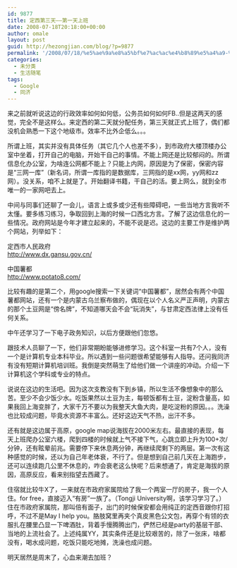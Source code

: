 ```yaml
---
id: 9877
title: 定西第三天——第一天上班
date: 2008-07-18T20:18:00+00:00
author: omale
layout: post
guid: http://hezongjian.com/blog/?p=9877
permalink: '/2008/07/18/%e5%ae%9a%e8%a5%bf%e7%ac%ac%e4%b8%89%e5%a4%a9-%e7%ac%ac%e4%b8%80%e5%a4%a9%e4%b8%8a%e7%8f%ad/'
categories:
  - 未分类
  - 生活随笔
tags:
  - Google
  - 同济
---
```

来之前就听说这边的行政效率如何如何低，公务员如何如何FB..但是这两天的感觉，完全不是这样么。来定西的第二天就分配任务，第三天就正式上班了，偶们都没机会熟悉一下这个地级市。效率不比外企低么。。。

所谓上班，其实并没有具体任务（其它几个人也差不多），到市政府大楼顶楼办公室中坐着，打开自己的电脑，开始干自己的事情。不能上网还是比较郁闷的。所谓信息化办公室，为啥连公网都不能上？只能上内网，原因是为了保密，保密内容是“三网一库”（新名词，所谓一库指的是数据库，三网指的是xx网，yy网和zz网）。没关系，咱不上就是了。开始翻译书籍，干自己的活。要上网么，就到全市唯一的一家网吧去上。

中间与同事们还聊了一会儿，语言上或多或少还有些障碍吧，一些当地方言我听不太懂。要多练习练习，争取回到上海的时候一口西北方言。了解了这边信息化的一些情况。政府网站是今年才建立起来的，不能不说是迟。这边的主要工作是维护两个网站，列举如下：

定西市人民政府  
<http://www.dx.gansu.gov.cn/>

中国薯都  
<http://www.potato8.com/>

比较有趣的是第二个，用google搜索一下关键词“中国薯都”，居然会有两个中国薯都网站，还有一个是内蒙古乌兰察布做的，偶现在以个人名义严正声明，内蒙古的那个土豆网是“傍名牌”，不知道哪天会不会“玩消失”，与甘肃定西法律上没有任何关系。

中午还学习了一下电子政务知识，以后方便跟他们忽悠。

跟技术人员聊了一下，他们非常期盼能够进修学习。这个科室一共有7个人，没有一个是计算机专业本科毕业。所以遇到一些问题很希望能够有人指导。还问我同济有没有短期计算机培训班。我倒是突然萌生了给他们做一个讲座的冲动。介绍一下计算机这个学科或专业的特点。

说说在这边的生活吧。因为这次支教没有下到乡镇，所以生活不像想象中的那么苦。至少不会少饭少水。吃饭果然以土豆为主，每顿饭都有土豆，淀粉含量高，如果我回上海变胖了，大家千万不要以为我整天大鱼大肉，是吃淀粉的原因。。。洗澡也比较成问题，毕竟水资源不丰富么。还好这边天气不热，出汗不多。

还有就是这边属于高原，google map说海拔在2000米左右。最直接的表现，每天上班爬办公室六楼，爬到四楼的时候就上气不接下气，心跳立即上升为100+次/分钟，还有眩晕前兆。需要停下来休息两分钟，再继续爬剩下的两层。第一次有这种感觉的时候，还以为自己年老体衰，不行了。但是想到自己前几天在上海跑步，还可以连续跑几公里不休息的，咋会衰老这么快呢？后来想通了，肯定是海拔的原因，高原反应，看来别指望去西藏了。

住宿就比较牛X了，一来就在市政府家属院给了我一个两室一厅的房子，我一个人住。for free，直接迈入“有房”一族了。（Tongji University啊，该学习学习了。）住在市政府家属院，那叫倍有面子，出门的时候保安都会用纯正的定西音跟你打招呼，不过不是May I help you。胳肢窝里再夹个真皮黑色公文包，再穿个有领的衣服扎在腰里凸显一下啤酒肚，背着手慢腾腾出门，俨然已经是party的基层干部、当地的上流社会了。上述纯属YY，其实条件还是比较艰苦的，除了一张床，啥都没有，喝水成问题，吃饭只能吃地摊，洗澡也成问题。

明天居然是周末了，心血来潮去加班？